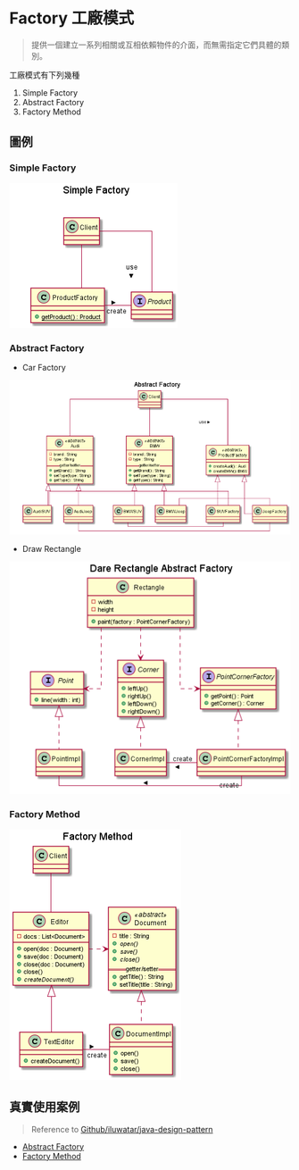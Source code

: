 # Factory 工廠模式
> 提供一個建立一系列相關或互相依賴物件的介面，而無需指定它們具體的類別。

工廠模式有下列幾種
1. Simple Factory
1. Abstract Factory
1. Factory Method

## 圖例
### Simple Factory
![圖例](./resources/SimpleFactory.png)

### Abstract Factory
- Car Factory

![圖例](./resources/AbstractFactory_cars.png)

- Draw Rectangle
 
![圖例](./resources/AbstractFactory_drawRectangle.png)

### Factory Method
![圖例](./resources/FactoryMethod_editor.png)

## 真實使用案例
> Reference to [Github/iluwatar/java-design-pattern](https://github.com/iluwatar/java-design-patterns)

- [Abstract Factory](https://github.com/iluwatar/java-design-patterns/tree/master/abstract-factory#real-world-examples)
- [Factory Method](https://github.com/iluwatar/java-design-patterns/tree/master/factory-method#real-world-examples)
